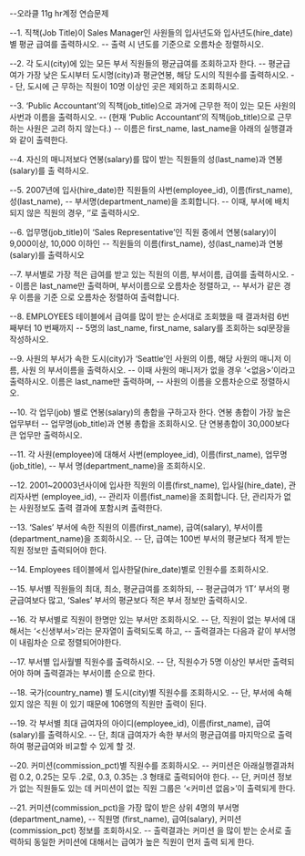 --오라클 11g hr계정 연습문제

--1. 직책(Job Title)이 Sales Manager인 사원들의 입사년도와 입사년도(hire_date)별 평균 급여를 출력하시오.
--   출력 시 년도를 기준으로 오름차순 정렬하시오.



--2. 각 도시(city)에 있는 모든 부서 직원들의 평균급여를 조회하고자 한다.
--   평균급여가 가장 낮은 도시부터 도시명(city)과 평균연봉, 해당 도시의 직원수를 출력하시오.
--   단, 도시에 근 무하는 직원이 10명 이상인 곳은 제외하고 조회하시오.



--3. ‘Public  Accountant’의 직책(job_title)으로 과거에 근무한 적이 있는 모든 사원의 사번과 이름을 출력하시오.
--   (현재 ‘Public Accountant’의 직책(job_title)으로 근무하는 사원은 고려 하지 않는다.)
--   이름은 first_name, last_name을 아래의 실행결과와 같이 출력한다.



--4. 자신의 매니저보다 연봉(salary)를 많이 받는 직원들의 성(last_name)과 연봉(salary)를 출 력하시오.



--5. 2007년에 입사(hire_date)한 직원들의 사번(employee_id), 이름(first_name), 성(last_name),
--   부서명(department_name)을 조회합니다.
--   이때, 부서에 배치되지 않은 직원의 경우, ‘<Not Assigned>’로 출력하시오.



--6. 업무명(job_title)이 ‘Sales Representative’인 직원 중에서 연봉(salary)이 9,000이상, 10,000 이하인
--   직원들의 이름(first_name), 성(last_name)과 연봉(salary)를 출력하시오



--7. 부서별로 가장 적은 급여를 받고 있는 직원의 이름, 부서이름, 급여를 출력하시오.
--   이름은 last_name만 출력하며, 부서이름으로 오름차순 정렬하고,
--   부서가 같은 경우 이름을 기준 으로 오름차순 정렬하여 출력합니다.



--8. EMPLOYEES 테이블에서 급여를 많이 받는 순서대로 조회했을 때 결과처럼 6번째부터 10 번째까지
--   5명의 last_name, first_name, salary를 조회하는 sql문장을 작성하시오.



--9. 사원의 부서가 속한 도시(city)가 ‘Seattle’인 사원의 이름, 해당 사원의 매니저 이름, 사원 의 부서이름을 출력하시오.
--   이때 사원의 매니저가 없을 경우 ‘<없음>’이라고 출력하시오. 이름은 last_name만 출력하며,
--   사원의 이름을 오름차순으로 정렬하시오.



--10. 각 업무(job) 별로 연봉(salary)의 총합을 구하고자 한다. 연봉 총합이 가장 높은 업무부터
--    업무명(job_title)과 연봉 총합을 조회하시오. 단 연봉총합이 30,000보다 큰 업무만 출력하시오.



--11. 각 사원(employee)에 대해서 사번(employee_id), 이름(first_name), 업무명(job_title),
--    부서 명(department_name)을 조회하시오.



--12. 2001~20003년사이에 입사한 직원의 이름(first_name), 입사일(hire_date), 관리자사번 (employee_id),
--    관리자 이름(fist_name)을 조회합니다. 단, 관리자가 없는 사원정보도 출력 결과에 포함시켜 출력한다.



--13. ‘Sales’ 부서에 속한 직원의 이름(first_name), 급여(salary), 부서이름(department_name)을 조회하시오.
--    단, 급여는 100번 부서의 평균보다 적게 받는 직원 정보만 출력되어야 한다.



--14. Employees 테이블에서 입사한달(hire_date)별로 인원수를 조회하시오.



--15. 부서별 직원들의 최대, 최소, 평균급여를 조회하되,
--    평균급여가 ‘IT’ 부서의 평균급여보다 많고, ‘Sales’ 부서의 평균보다 적은 부서 정보만 출력하시오.



--16. 각 부서별로 직원이 한명만 있는 부서만 조회하시오.
--    단, 직원이 없는 부서에 대해서는 ‘<신생부서>’라는 문자열이 출력되도록 하고,
--    출력결과는 다음과 같이 부서명이 내림차순 으로 정렬되어야한다.



--17. 부서별 입사월별 직원수를 출력하시오.
--    단, 직원수가 5명 이상인 부서만 출력되어야 하며 출력결과는 부서이름 순으로 한다.



--18. 국가(country_name) 별 도시(city)별 직원수를 조회하시오.
--    단, 부서에 속해있지 않은 직원 이 있기 때문에 106명의 직원만 출력이 된다.



--19. 각 부서별 최대 급여자의 아이디(employee_id), 이름(first_name), 급여(salary)를 출력하시오.
--    단, 최대 급여자가 속한 부서의 평균급여를 마지막으로 출력하여 평균급여와 비교할 수 있게 할 것.



--20. 커미션(commission_pct)별 직원수를 조회하시오.
--    커미션은 아래실행결과처럼 0.2, 0.25는 모두 .2로, 0.3, 0.35는 .3 형태로 출력되어야 한다.
--    단, 커미션 정보가 없는 직원들도 있는 데 커미션이 없는 직원 그룹은 ‘<커미션 없음>’이 출력되게 한다.



--21. 커미션(commission_pct)을 가장 많이 받은 상위 4명의 부서명(department_name),
--    직원명 (first_name), 급여(salary), 커미션(commission_pct) 정보를 조회하시오.
--    출력결과는 커미션 을 많이 받는 순서로 출력하되 동일한 커미션에 대해서는 급여가 높은 직원이 먼저 출력 되게 한다.

